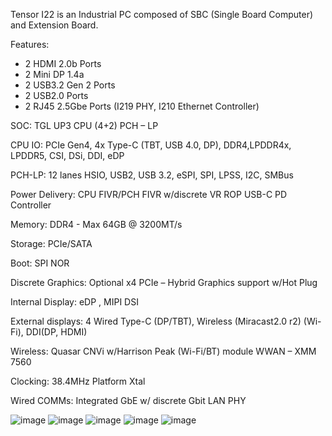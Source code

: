 Tensor I22 is an Industrial PC composed of SBC (Single Board Computer) and Extension Board.

Features:

- 2 HDMI 2.0b Ports
- 2 Mini DP 1.4a
- 2 USB3.2 Gen 2 Ports
- 2 USB2.0 Ports
- 2 RJ45 2.5Gbe Ports (I219 PHY, I210 Ethernet Controller)





SOC: TGL UP3 CPU (4+2)
     PCH – LP
     
CPU IO: PCIe Gen4, 4x Type-C (TBT, USB 4.0, DP), DDR4,LPDDR4x, LPDDR5, CSI, DSi, DDI, eDP

PCH-LP: 12 lanes HSIO, USB2, USB 3.2, eSPI, SPI, LPSS, I2C, SMBus

Power Delivery: CPU FIVR/PCH FIVR w/discrete VR ROP USB-C PD Controller

Memory: DDR4 - Max 64GB @ 3200MT/s 

Storage: PCIe/SATA

Boot: SPI NOR

Discrete Graphics: Optional x4 PCIe – Hybrid Graphics support w/Hot Plug 

Internal Display: eDP , MIPI DSI

External displays: 4 Wired Type-C (DP/TBT), Wireless (Miracast2.0 r2) (Wi-Fi), DDI(DP, HDMI)

Wireless: Quasar CNVi w/Harrison Peak (Wi-Fi/BT) module WWAN – XMM 7560

Clocking: 38.4MHz Platform Xtal

Wired COMMs: Integrated GbE w/ discrete Gbit LAN PHY

![image](https://user-images.githubusercontent.com/13163663/148600980-852e8595-822f-44c0-af1b-0c5d6daa5ff2.png)
![image](https://user-images.githubusercontent.com/13163663/148600996-31ccb4c9-1d49-42d4-b275-ecda9ad71896.png)
![image](https://user-images.githubusercontent.com/13163663/148600936-e441aa87-6a56-4540-bbee-e9fceaf63776.png)
![image](https://user-images.githubusercontent.com/13163663/148601054-02544d76-52c6-4502-93d0-40dde080b67c.png)
![image](https://user-images.githubusercontent.com/13163663/148601078-be7870c9-6758-44b9-9f79-9fa1c7b48515.png)

